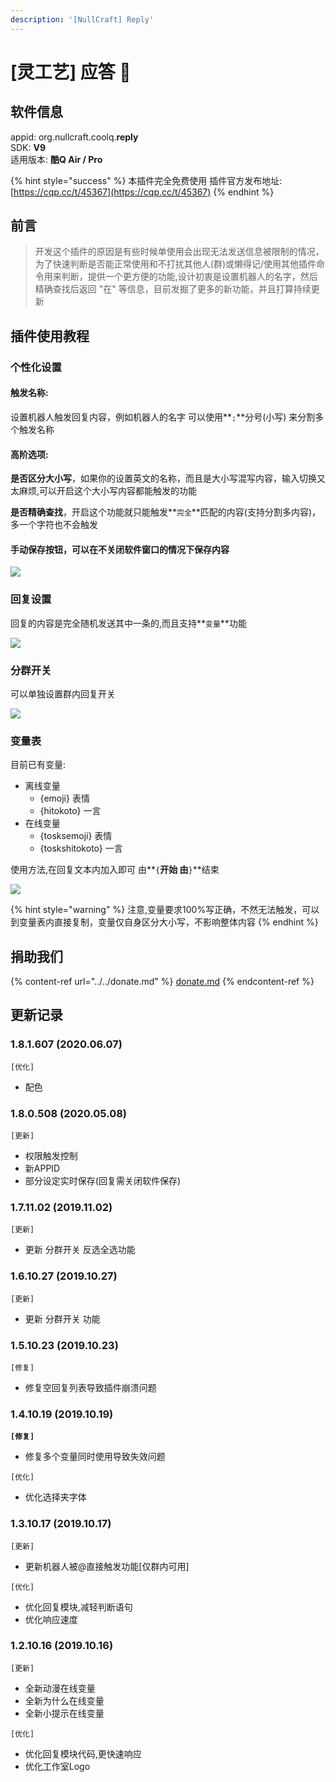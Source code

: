 ```yaml
---
description: '[NullCraft] Reply'
---
```


# \[灵工艺] 应答 🎉

## 软件信息

appid: org.nullcraft.coolq.**reply**\
SDK: **V9**\
适用版本: **酷Q Air / Pro**

{% hint style="success" %}
本插件完全免费使用  插件官方发布地址:[https://cqp.cc/t/45367](https://cqp.cc/t/45367)
{% endhint %}

## 前言

> 开发这个插件的原因是有些时候单使用会出现无法发送信息被限制的情况，为了快速判断是否能正常使用和不打扰其他人(群)或懒得记/使用其他插件命令用来判断，提供一个更方便的功能,设计初衷是设置机器人的名字，然后精确查找后返回 "在" 等信息，目前发掘了更多的新功能，并且打算持续更新

## 插件使用教程

### 个性化设置

#### 触发名称:

设置机器人触发回复内容，例如机器人的名字 可以使用**`;`**分号(小写) 来分割多个触发名称

#### 高阶选项:

**是否区分大小写**，如果你的设置英文的名称，而且是大小写混写内容，输入切换又太麻烦,可以开启这个大小写内容都能触发的功能

**是否精确查找**，开启这个功能就只能触发**`完全`**匹配的内容(支持分割多内容)，多一个字符也不会触发

#### 手动保存按钮，可以在不关闭软件窗口的情况下保存内容

![](../../.gitbook/assets/reply\_1.png)

### 回复设置

回复的内容是完全随机发送其中一条的,而且支持**`变量`**功能

![](../../.gitbook/assets/reply\_2.png)

### 分群开关

可以单独设置群内回复开关

![](../../.gitbook/assets/reply\_3.png)

### 变量表

目前已有变量:

* 离线变量
  * {emoji} 表情
  * {hitokoto} 一言
* 在线变量
  * {tosksemoji} 表情
  * {toskshitokoto} 一言

使用方法,在回复文本内加入即可 由**`{`**开始 由**`}`**结束

![](../../.gitbook/assets/reply\_4.png)



{% hint style="warning" %}
注意,变量要求100%写正确，不然无法触发，可以到变量表内直接复制，变量仅自身区分大小写，不影响整体内容
{% endhint %}

## 捐助我们

{% content-ref url="../../donate.md" %}
[donate.md](../../donate.md)
{% endcontent-ref %}

## 更新记录

### 1.8.1.607 (2020.06.07)

`[优化]`

* 配色

### 1.8.0.508 (2020.05.08)

`[更新]`

* 权限触发控制
* 新APPID
* 部分设定实时保存(回复需关闭软件保存)

### 1.7.11.02 (2019.11.02)

`[更新]`

* 更新 分群开关 反选全选功能

### 1.6.10.27 (2019.10.27)

`[更新]`

* 更新 分群开关 功能&#x20;

### 1.5.10.23 (2019.10.23)

`[修复]`

* 修复空回复列表导致插件崩溃问题

### 1.4.10.19 (2019.10.19)

**`[修复]`**

* 修复多个变量同时使用导致失效问题

`[优化]`

* 优化选择夹字体

### 1.3.10.17 (2019.10.17)

`[更新]`

* 更新机器人被@直接触发功能\[仅群内可用]

`[优化]`

* 优化回复模块,减轻判断语句
* 优化响应速度

### 1.2.10.16 (2019.10.16)

`[更新]`

* 全新动漫在线变量
* 全新为什么在线变量
* 全新小提示在线变量

`[优化]`

* 优化回复模块代码,更快速响应
* 优化工作室Logo
